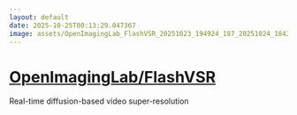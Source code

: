 ```yaml
---
layout: default
date: 2025-10-25T00:13:29.047367
image: assets/OpenImagingLab_FlashVSR_20251023_194924_187_20251024_184359_0707ec--20251025T001259844--cropped.png
---
```


# [OpenImagingLab/FlashVSR](https://github.com/OpenImagingLab/FlashVSR/)

Real-time diffusion-based video super-resolution
